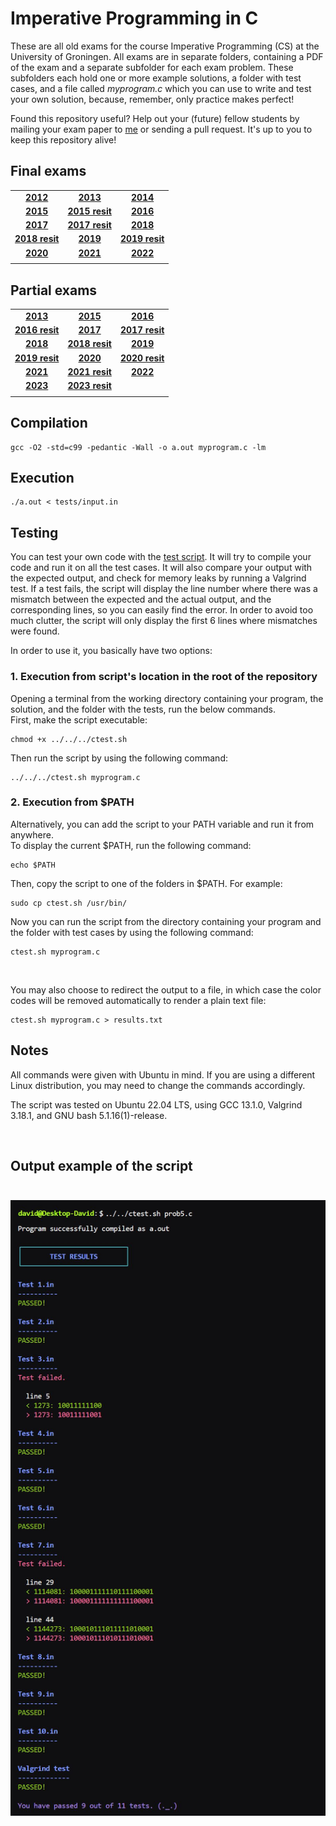 # Imperative Programming in C

These are all old exams for the course Imperative Programming (CS) at the University of Groningen. All exams are in separate folders, containing a PDF of the exam and a separate subfolder for each exam problem. These subfolders each hold one or more example solutions, a folder with test cases, and a file called *myprogram.c* which you can use to write and test your own solution, because, remember, only practice makes perfect!  
  
Found this repository useful? Help out your (future) fellow students by mailing your exam paper to [me](mailto:pl3onasm@gmail.com) or sending a pull request. It's up to you to keep this repository alive!

## Final exams

||||
|:---:|:---:|:---:|
| **[2012](https://github.com/pl3onasm/Imperative-programming/tree/main/Finals/2012)**| **[2013](https://github.com/pl3onasm/Imperative-programming/tree/main/Finals/2013)**| **[2014](https://github.com/pl3onasm/Imperative-programming/tree/main/Finals/2014)**|
| **[2015](https://github.com/pl3onasm/Imperative-programming/tree/main/Finals/2015)**| **[2015 resit](https://github.com/pl3onasm/Imperative-programming/tree/main/Finals/2015resit)**| **[2016](https://github.com/pl3onasm/Imperative-programming/tree/main/Finals/2016)**|
| **[2017](https://github.com/pl3onasm/Imperative-programming/tree/main/Finals/2017)**| **[2017 resit](https://github.com/pl3onasm/Imperative-programming/tree/main/Finals/2017resit)**| **[2018](https://github.com/pl3onasm/Imperative-programming/tree/main/Finals/2018)**|
| **[2018 resit](https://github.com/pl3onasm/Imperative-programming/tree/main/Finals/2018resit)**| **[2019](https://github.com/pl3onasm/Imperative-programming/tree/main/Finals/2019)**| **[2019 resit](https://github.com/pl3onasm/Imperative-programming/tree/main/Finals/2019resit)**|
| **[2020](https://github.com/pl3onasm/Imperative-programming/tree/main/Finals/2020)**| **[2021](https://github.com/pl3onasm/Imperative-programming/tree/main/Finals/2021)**| **[2022](https://github.com/pl3onasm/Imperative-programming/tree/main/Finals/2022)**|
||||

## Partial exams

||||
|:---:|:---:|:---:|
| **[2013](https://github.com/pl3onasm/Imperative-programming/tree/main/Midterms/mid2013)**| **[2015](https://github.com/pl3onasm/Imperative-programming/tree/main/Midterms/mid2015)**| **[2016](https://github.com/pl3onasm/Imperative-programming/tree/main/Midterms/mid2016)**|
| **[2016 resit](https://github.com/pl3onasm/Imperative-programming/tree/main/Midterms/mid2016resit)**| **[2017](https://github.com/pl3onasm/Imperative-programming/tree/main/Midterms/mid2017)**| **[2017 resit](https://github.com/pl3onasm/Imperative-programming/tree/main/Midterms/mid2017resit)**|
| **[2018](https://github.com/pl3onasm/Imperative-programming/tree/main/Midterms/mid2018)** | **[2018 resit](https://github.com/pl3onasm/Imperative-programming/tree/main/Midterms/mid2018resit)**|**[2019](https://github.com/pl3onasm/Imperative-programming/tree/main/Midterms/mid2019)**|
|**[2019 resit](https://github.com/pl3onasm/Imperative-programming/tree/main/Midterms/mid2019resit)**| **[2020](https://github.com/pl3onasm/Imperative-programming/tree/main/Midterms/mid2020)**| **[2020 resit](https://github.com/pl3onasm/Imperative-programming/tree/main/Midterms/mid2020resit)**|
| **[2021](https://github.com/pl3onasm/Imperative-programming/tree/main/Midterms/mid2021)**| **[2021 resit](https://github.com/pl3onasm/Imperative-programming/tree/main/Midterms/mid2021resit)**|**[2022](https://github.com/pl3onasm/Imperative-programming/tree/main/Midterms/mid2022)**|
|**[2023](https://github.com/pl3onasm/Imperative-programming/tree/main/Midterms/part2023)**| **[2023 resit](https://github.com/pl3onasm/Imperative-programming/tree/main/Midterms/part2023resit)**|
||||

## Compilation

```linux
gcc -O2 -std=c99 -pedantic -Wall -o a.out myprogram.c -lm
```  

## Execution

```linux
./a.out < tests/input.in
```

## Testing

You can test your own code with the [test script](https://github.com/pl3onasm/Imperative-programming/blob/main/ctest.sh). It will try to compile your code and run it on all the test cases. It will also compare your output with the expected output, and check for memory leaks by running a Valgrind test. If a test fails, the script will display the line number where there was a mismatch between the expected and the actual output, and the corresponding lines, so you can easily find the error. In order to avoid too much clutter, the script will only display the first 6 lines where mismatches were found.

In order to use it, you basically have two options:  

### 1. Execution from script's location in the root of the repository  

Opening a terminal from the working directory containing your program, the solution, and the folder with the tests, run the below commands.  
First, make the script executable:

```linux
chmod +x ../../../ctest.sh
```

Then run the script by using the following command:

```linux
../../../ctest.sh myprogram.c
```

### 2. Execution from $PATH  

Alternatively, you can add the script to your PATH variable and run it from anywhere.  
To display the current $PATH, run the following command:

```linux
echo $PATH
```

Then, copy the script to one of the folders in $PATH. For example:

```linux
sudo cp ctest.sh /usr/bin/
```

Now you can run the script from the directory containing your program and the folder with test cases by using the following command:

```linux
ctest.sh myprogram.c
```  

&nbsp;&nbsp;&nbsp;

You may also choose to redirect the output to a file, in which case the color codes will be removed automatically to render a plain text file:

```linux
ctest.sh myprogram.c > results.txt
```

## Notes

All commands were given with Ubuntu in mind. If you are using a different Linux distribution, you may need to change the commands accordingly.

The script was tested on Ubuntu 22.04 LTS, using GCC 13.1.0, Valgrind 3.18.1, and GNU bash 5.1.16(1)-release.

&nbsp;&nbsp;&nbsp;

## Output example of the script

<p align="center" width="50%">
<img src="example.jpg"
     alt="Example output"
     style="float: left; padding-top:25px" />  
</p>

